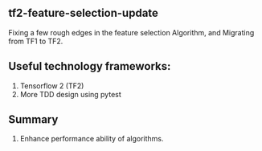## tf2-feature-selection-update
Fixing a few rough edges in the feature selection Algorithm, and Migrating from TF1 to TF2.

## Useful technology frameworks:
1) Tensorflow 2 (TF2)
2) More TDD design using pytest

## Summary
1) Enhance performance ability of algorithms.
